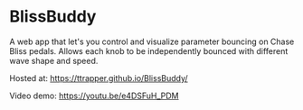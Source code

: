 # BlissBuddy
A web app that let's you control and visualize parameter bouncing on Chase Bliss pedals. Allows each knob to be independently bounced with different wave shape and speed.  

Hosted at:
https://ttrapper.github.io/BlissBuddy/

Video demo:
https://youtu.be/e4DSFuH_PDM

